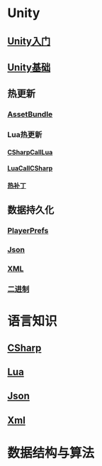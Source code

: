 #                                                                                                                              Unity

## [Unity入门](./Unity/入门.md)

## [Unity基础](./Unity/基础.md)



## 热更新

### [AssetBundle](./Unity/热更新/AssetBundle.md)

### Lua热更新

#### [CSharpCallLua](./Unity/热更新/Xlua热更新/CSharpCallLua.md)

#### [LuaCallCSharp](./Unity/热更新/Xlua热更新/LuaCallCSharp.md)

#### [热补丁](./Unity/热更新/Xlua热更新/热补丁.md)

## 数据持久化

### [PlayerPrefs](./Unity/数据持久化/PlayerPrefs.md)

### [Json](./Unity/数据持久化/Json.md)

### [XML](./Unity/数据持久化/XML.md)

### [二进制](./Unity/数据持久化/二进制.md)

# 语言知识

## [CSharp](./语言知识/CSharp.md)

## [Lua](./语言知识/Lua.md)

## [Json](./语言知识/Json.md)

## [Xml](./语言知识/Xml.md)

# 数据结构与算法